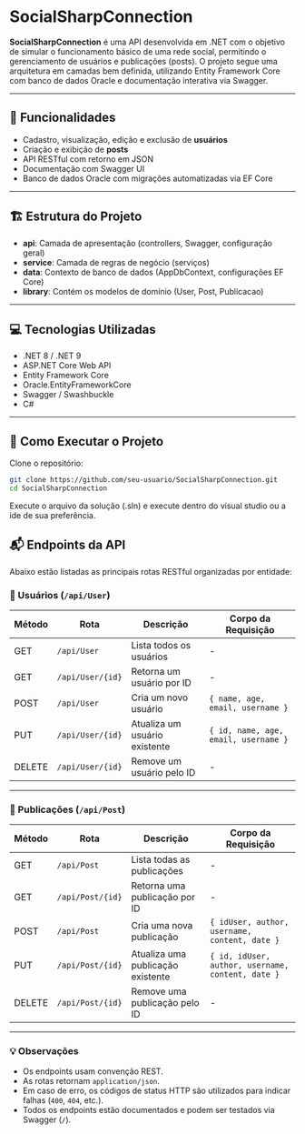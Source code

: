 # SocialSharpConnection

**SocialSharpConnection** é uma API desenvolvida em .NET com o objetivo de simular o funcionamento básico de uma rede social, permitindo o gerenciamento de usuários e publicações (posts). O projeto segue uma arquitetura em camadas bem definida, utilizando Entity Framework Core com banco de dados Oracle e documentação interativa via Swagger.

---

## 📌 Funcionalidades

- Cadastro, visualização, edição e exclusão de **usuários**
- Criação e exibição de **posts**
- API RESTful com retorno em JSON
- Documentação com Swagger UI
- Banco de dados Oracle com migrações automatizadas via EF Core

---

## 🏗 Estrutura do Projeto

- **api**: Camada de apresentação (controllers, Swagger, configuração geral)
- **service**: Camada de regras de negócio (serviços)
- **data**: Contexto de banco de dados (AppDbContext, configurações EF Core)
- **library**: Contém os modelos de domínio (User, Post, Publicacao)

---

## 💻 Tecnologias Utilizadas

- .NET 8 / .NET 9
- ASP.NET Core Web API
- Entity Framework Core
- Oracle.EntityFrameworkCore
- Swagger / Swashbuckle
- C#

---

## 🚀 Como Executar o Projeto

Clone o repositório:

```bash
git clone https://github.com/seu-usuario/SocialSharpConnection.git
cd SocialSharpConnection
```

Execute o arquivo da solução (.sln) e execute dentro do visual studio ou a ide de sua preferência.

## 📬 Endpoints da API

Abaixo estão listadas as principais rotas RESTful organizadas por entidade:

### 🔹 Usuários (`/api/User`)

| Método | Rota                | Descrição                              | Corpo da Requisição |
|--------|---------------------|----------------------------------------|----------------------|
| GET    | `/api/User`         | Lista todos os usuários                | -                    |
| GET    | `/api/User/{id}`    | Retorna um usuário por ID              | -                    |
| POST   | `/api/User`         | Cria um novo usuário                   | `{ name, age, email, username }` |
| PUT    | `/api/User/{id}`    | Atualiza um usuário existente          | `{ id, name, age, email, username }` |
| DELETE | `/api/User/{id}`    | Remove um usuário pelo ID              | -                    |

---

### 🔹 Publicações (`/api/Post`)

| Método | Rota                | Descrição                              | Corpo da Requisição |
|--------|---------------------|----------------------------------------|----------------------|
| GET    | `/api/Post`         | Lista todas as publicações             | -                    |
| GET    | `/api/Post/{id}`    | Retorna uma publicação por ID          | -                    |
| POST   | `/api/Post`         | Cria uma nova publicação               | `{ idUser, author, username, content, date }` |
| PUT    | `/api/Post/{id}`    | Atualiza uma publicação existente      | `{ id, idUser, author, username, content, date }` |
| DELETE | `/api/Post/{id}`    | Remove uma publicação pelo ID          | -                    |

---

### 💡 Observações

- Os endpoints usam convenção REST.
- As rotas retornam `application/json`.
- Em caso de erro, os códigos de status HTTP são utilizados para indicar falhas (`400`, `404`, etc.).
- Todos os endpoints estão documentados e podem ser testados via Swagger (`/`).

